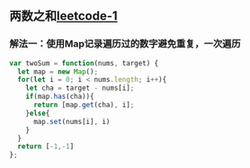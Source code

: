 <!-- 两数相加.md -->
## 两数之和[leetcode-1](https://leetcode-cn.com/problems/two-sum/)

### 解法一：使用Map记录遍历过的数字避免重复，一次遍历
```js
var twoSum = function(nums, target) {
  let map = new Map();
  for(let i = 0; i < nums.length; i++){
    let cha = target - nums[i];
    if(map.has(cha)){
      return [map.get(cha), i];
    }else{
      map.set(nums[i], i)
    }
  }
  return [-1,-1]
};
```